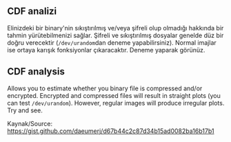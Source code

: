 ## CDF analizi
Elinizdeki bir binary'nin sıkıştırılmış ve/veya şifreli olup olmadığı hakkında bir tahmin yürütebilmenizi sağlar. Şifreli ve sıkıştırılmış dosyalar genelde düz bir doğru verecektir (`/dev/urandom`dan deneme yapabilirsiniz). Normal imajlar ise ortaya karışık fonksiyonlar çıkaracaktır. Deneme yaparak görünüz.

## CDF analysis
Allows you to estimate whether you binary file is compressed and/or encrypted. Encrypted and compressed files will result in straight plots (you can test `/dev/urandom`). However, regular images will produce irregular plots. Try and see.



Kaynak/Source: https://gist.github.com/daeumerj/d67b44c2c87d34b15ad0082ba16b17b1
